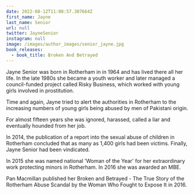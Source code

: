 ```yaml
---
date: 2022-08-12T11:08:57.307664Z
first_name: Jayne
last_name: Senior
url: null
twitter: JayneSenior
instagram: null
image: /images/author_images/senior_jayne.jpg
book_releases:
  - book_title: Broken And Betrayed
---
```

Jayne Senior was born in Rotherham in in 1964 and has lived there all her life. In the late 1980s she became a youth worker and later managed a council-funded project called Risky Business, which worked with young girls involved in prostitution.

Time and again, Jayne tried to alert the authorities in Rotherham to the increasing numbers of young girls being abused by men of Pakistani origin.

For almost fifteen years she was ignored, harassed, called a liar and eventually hounded from her job.

In 2014, the publication of a report into the sexual abuse of children in Rotherham concluded that as many as 1,400 girls had been victims. Finally, Jayne Senior had been vindicated.

In 2015 she was named national 'Woman of the Year' for her extraordinary work protecting minors in Rotherham. In 2016 she was awarded an MBE.

Pan Macmillan published her Broken and Betrayed - The True Story of the Rotherham Abuse Scandal by the Woman Who Fought to Expose It in 2016.